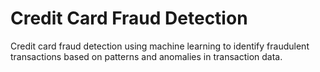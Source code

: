 # Credit Card Fraud Detection
Credit card fraud detection using machine learning to identify fraudulent transactions based on patterns and anomalies in transaction data.








